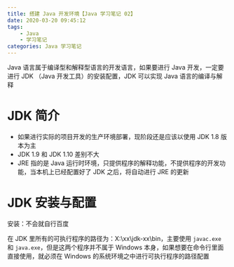 ```yaml
---
title: 搭建 Java 开发环境【Java 学习笔记 02】
date: 2020-03-20 09:45:12
tags:
	- Java
	- 学习笔记
categories: Java 学习笔记
---
```


Java 语言属于编译型和解释型语言的开发语言，如果要进行 Java 开发，一定要进行 JDK （Java 开发工具）的安装配置，JDK 可以实现 Java 语言的编译与解释

<!-- more -->

# JDK 简介

- 如果进行实际的项目开发的生产环境部署，现阶段还是应该以使用 JDK 1.8 版本为主
- JDK 1.9 和 JDK 1.10 差别不大
- JRE 指的是 Java 运行时环境，只提供程序的解释功能，不提供程序的开发功能，当本机上已经配置好了 JDK 之后，将自动进行 JRE 的更新

# JDK 安装与配置

安装：不会就自行百度

在 JDK 里所有的可执行程序的路径为：X:\xx\jdk-xx\bin，主要使用 `javac.exe` 和 `java.exe`，但是这两个程序并不属于 Windows 本身，如果想要在命令行里面直接使用，就必须在 Windows 的系统环境之中进行可执行程序的路径配置

